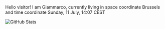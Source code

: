 Hello visitor! I am Giammarco, currently living in space coordinate Brussels and time coordinate Sunday, 11 July, 14:07 CEST

![GitHub Stats](https://github-readme-stats.vercel.app/api?username=grcasanova)
